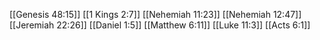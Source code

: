 [[Genesis 48:15]]
[[1 Kings 2:7]]
[[Nehemiah 11:23]]
[[Nehemiah 12:47]]
[[Jeremiah 22:26]]
[[Daniel 1:5]]
[[Matthew 6:11]]
[[Luke 11:3]]
[[Acts 6:1]]
